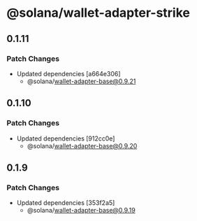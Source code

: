 # @solana/wallet-adapter-strike

## 0.1.11

### Patch Changes

-   Updated dependencies [a664e306]
    -   @solana/wallet-adapter-base@0.9.21

## 0.1.10

### Patch Changes

-   Updated dependencies [912cc0e]
    -   @solana/wallet-adapter-base@0.9.20

## 0.1.9

### Patch Changes

-   Updated dependencies [353f2a5]
    -   @solana/wallet-adapter-base@0.9.19
